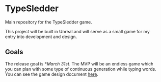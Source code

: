 # TypeSledder

Main repository for the TypeSledder game.

This project will be built in Unreal and will serve as a small game for my entry into development and design.

## Goals

The release goal is **March 31st*. The MVP will be an endless game which you can plan with some type of continuous generation while typing words. You can see the game design document [here](typesledder_gdd.pdf).
